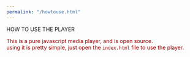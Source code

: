 ```yaml
---
permalink: "/howtouse.html"
---
```

<h>HOW TO USE THE PLAYER</h>
<p style="color: #980000">
    This is a pure javascript media player, and is open source.<br>
    using it is pretty simple, just open the <code>index.html</code> file to use the player.
</p>

